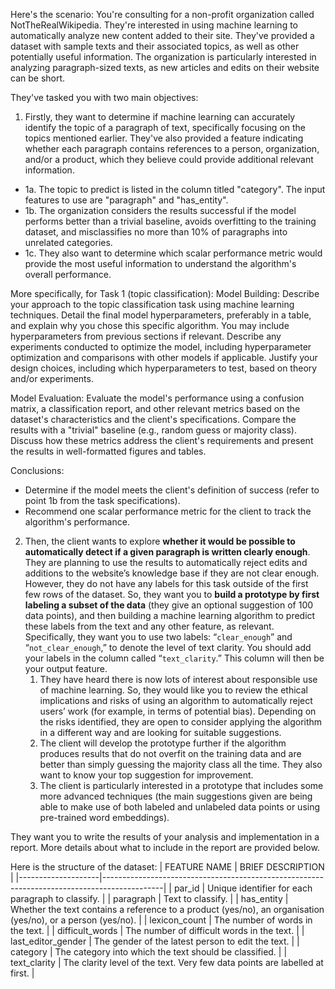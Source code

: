 Here's the scenario: You're consulting for a non-profit organization called NotTheRealWikipedia. They're interested in using machine learning to automatically analyze new content added to their site. They've provided a dataset with sample texts and their associated topics, as well as other potentially useful information. The organization is particularly interested in analyzing paragraph-sized texts, as new articles and edits on their website can be short.

They've tasked you with two main objectives:
1. Firstly, they want to determine if machine learning can accurately identify the topic of a paragraph of text, specifically focusing on the topics mentioned earlier. They've also provided a feature indicating whether each paragraph contains references to a person, organization, and/or a product, which they believe could provide additional relevant information.
- 1a. The topic to predict is listed in the column titled "category". The input features to use are "paragraph" and "has_entity".
- 1b. The organization considers the results successful if the model performs better than a trivial baseline, avoids overfitting to the training dataset, and misclassifies no more than 10% of paragraphs into unrelated categories.
- 1c. They also want to determine which scalar performance metric would provide the most useful information to understand the algorithm's overall performance.

More specifically, for Task 1 (topic classification):
Model Building: Describe your approach to the topic classification task using machine learning techniques. Detail the final model hyperparameters, preferably in a table, and explain why you chose this specific algorithm. You may include hyperparameters from previous sections if relevant. Describe any experiments conducted to optimize the model, including hyperparameter optimization and comparisons with other models if applicable. Justify your design choices, including which hyperparameters to test, based on theory and/or experiments.

Model Evaluation: Evaluate the model's performance using a confusion matrix, a classification report, and other relevant metrics based on the dataset's characteristics and the client's specifications. Compare the results with a "trivial" baseline (e.g., random guess or majority class). Discuss how these metrics address the client's requirements and present the results in well-formatted figures and tables.

Conclusions:
- Determine if the model meets the client's definition of success (refer to point 1b from the task specifications).
- Recommend one scalar performance metric for the client to track the algorithm's performance.

2. Then, the client wants to explore **whether it would be possible to automatically detect if a given paragraph is written clearly enough**. They are planning to use the results to automatically reject edits and additions to the website’s knowledge base if they are not clear enough. However, they do not have any labels for this task outside of the first few rows of the dataset. So, they want you to **build a prototype by first labeling a subset of the data** (they give an optional suggestion of 100 data points), and then building a machine learning algorithm to predict these labels from the text and any other feature, as relevant. Specifically, they want you to use two labels: “`clear_enough`” and “`not_clear_enough`,” to denote the level of text clarity. You should add your labels in the column called “`text_clarity`.” This column will then be your output feature.
    1. They have heard there is now lots of interest about responsible use of machine learning. So, they would like you to review the ethical implications and risks of using an algorithm to automatically reject users’ work (for example, in terms of potential bias). Depending on the risks identified, they are open to consider applying the algorithm in a different way and are looking for suitable suggestions.
    2. The client will develop the prototype further if the algorithm produces results that do not overfit on the training data and are better than simply guessing the majority class all the time. They also want to know your top suggestion for improvement.
    3. The client is particularly interested in a prototype that includes some more advanced techniques (the main suggestions given are being able to make use of both labeled and unlabeled data points or using pre-trained word embeddings).

They want you to write the results of your analysis and implementation in a report. More details about what to include in the report are provided below.

Here is the structure of the dataset:
| FEATURE NAME       | BRIEF DESCRIPTION                                                                          |
|--------------------|---------------------------------------------------------------------------------------------|
| par_id             | Unique identifier for each paragraph to classify.                                           |
| paragraph          | Text to classify.                                                                           |
| has_entity         | Whether the text contains a reference to a product (yes/no), an organisation (yes/no), or a person (yes/no). |
| lexicon_count      | The number of words in the text.                                                            |
| difficult_words    | The number of difficult words in the text.                                                  |
| last_editor_gender | The gender of the latest person to edit the text.                                           |
| category           | The category into which the text should be classified.                                      |
| text_clarity       | The clarity level of the text. Very few data points are labelled at first.                 |